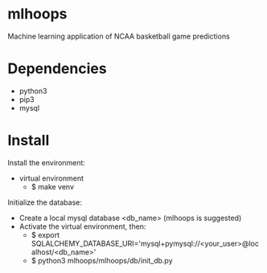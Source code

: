 # mlhoops
Machine learning application of NCAA basketball game predictions 

# Dependencies
- python3
- pip3
- mysql

# Install
Install the environment:
- virtual environment
    - $ make venv

Initialize the database:
- Create a local mysql database <db_name> (mlhoops is suggested)
- Activate the virtual environment, then:
    - $ export SQLALCHEMY_DATABASE_URI='mysql+pymysql://<your_user>@localhost/<db_name>'
    - $ python3 mlhoops/mlhoops/db/init_db.py

